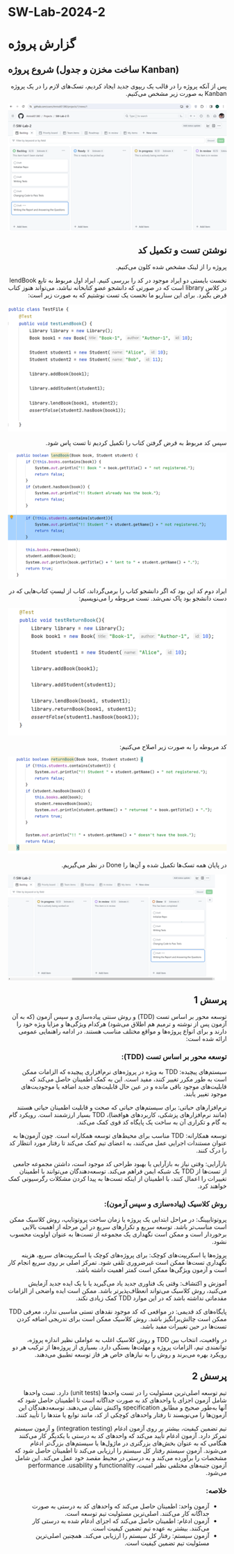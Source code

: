 # SW-Lab-2024-2

# گزارش پروژه

## شروع پروژه (ساخت مخزن و جدول Kanban)
<div dir="rtl">
پس از آنکه پروژه را در قالب یک ریپوی جدید ایجاد کردیم، تسک‌های لازم را در یک پروژه Kanban به صورت زیر مشخص می‌کنیم.


![image](https://github.com/AmiraliE1380/SW-Lab-2024-2/blob/main/images/Kanban_initial.png)


## نوشتن تست و تکمیل کد
<div dir="rtl">

  
پروژه را از لینک مشخص شده کلون می‌کنیم.

نخست بایستی دو ایراد موجود در کد را بررسی کنیم. ایراد اول مربوط به تابع lendBook در کلاس library است که در صورتی که دانشجو عضوِ کتابخانه نباشد، می‌تواند هنوز کتاب قرض بگیرد. برای این سناریو ما نخست یک تست نوشتیم که به صورت زیر است:

![image](https://github.com/AmiraliE1380/SW-Lab-2024-2/blob/main/images/lend_book_test.png)

سپس کد مربوط به قرض گرفتن کتاب را تکمیل کردیم تا تست پاس شود.


![image](https://github.com/AmiraliE1380/SW-Lab-2024-2/blob/main/images/lend_book_code.png)

ایراد دوم کد این بود که اگر دانشجو کتاب را برمی‌گرداند، کتاب از لیستِ کتاب‌هایی که در دست دانشجو بود پاک نمی‌شد. تست مربوطه را می‌نویسیم:


![image](https://github.com/AmiraliE1380/SW-Lab-2024-2/blob/main/images/return_book_test.png)

کد مربوطه را به صورت زیر اصلاح می‌کنیم:


![image](https://github.com/AmiraliE1380/SW-Lab-2024-2/blob/main/images/return_book_code.png)


در پایان همه تسک‌ها تکمیل شده و آن‌ها را Done در نظر می‌گیریم.
  
![image](https://github.com/AmiraliE1380/SW-Lab-2024-2/blob/main/images/Kanban_final.png)


## پرسش 1

<div dir="rtl">
  
توسعه محور بر اساس تست (TDD) و روش سنتی پیاده‌سازی و سپس آزمون (که به آن آزمون پس از نوشته و ترمیم هم اطلاق می‌شود) هرکدام ویژگی‌ها و مزایا ویژه خود را دارند و برای انواع پروژه‌ها و مواقع مختلف مناسب هستند. در ادامه راهنمایی عمومی ارائه شده است:

### توسعه محور بر اساس تست (TDD):

سیستم‌های پیچیده:
TDD به ویژه در پروژه‌های نرم‌افزاری پیچیده که الزامات ممکن است به طور مکرر تغییر کنند، مفید است. این به کمک اطمینان حاصل می‌کند که قابلیت‌های موجود باقی مانده و در عین حال قابلیت‌های جدید اضافه یا موجودیت‌های موجود تغییر یابند.

نرم‌افزارهای حیاتی:
برای سیستم‌های حیاتی که صحت و قابلیت اطمینان حیاتی هستند (مانند نرم‌افزارهای پزشکی، کاربردهای هوافضا)، TDD بسیار ارزشمند است. رویکرد گام به گام و تکراری آن به ساخت یک پایگاه کد قوی کمک می‌کند.

توسعه همکارانه:
TDD مناسب برای محیط‌های توسعه همکارانه است. چون آزمون‌ها به عنوان مستندات اجرایی عمل می‌کنند، به اعضای تیم کمک می‌کند تا رفتار مورد انتظار کد را درک کنند.

بازآرایی:
وقتی نیاز به بازآرایی یا بهبود طراحی کد موجود است، داشتن مجموعه جامعی از تست‌ها از TDD یک شبکه ایمن فراهم می‌کند. توسعه‌دهندگان می‌توانند با اطمینان تغییرات را اعمال کنند، با اطمینان از اینکه تست‌ها به پیدا کردن مشکلات رگرسیونی کمک خواهند کرد.

### روش کلاسیک (پیاده‌سازی و سپس آزمون):

پروتوتایپینگ:
در مراحل ابتدایی یک پروژه یا زمان ساخت پروتوتایپ، روش کلاسیک ممکن است مناسب‌تر باشد. توسعه سریع و تکرارهای سریع در این مرحله از اهمیت بالایی برخوردار است و ممکن است نگهداری یک مجموعه از تست‌ها به عنوان اولویت محسوب نشود.

پروژه‌ها یا اسکریپت‌های کوچک:
برای پروژه‌های کوچک یا اسکریپت‌های سریع، هزینه نگهداری تست‌ها ممکن است غیرضروری تلقی شود. تمرکز اصلی بر روی سریع انجام کار است و آزمون ویژگی‌ها ممکن است کمتر اهمیت داشته باشد.

آموزش و اکتشاف:
وقتی یک فناوری جدید یاد می‌گیرید یا با یک ایده جدید آزمایش می‌کنید، روش کلاسیک می‌تواند انعطاف‌پذیرتر باشد. ممکن است ایده واضحی از الزامات مقدماتی نداشته باشد که در این موارد TDD کمک زیادی نکند.

پایگاه‌های کد قدیمی:
در مواقعی که کد موجود نقدهای تستی مناسبی ندارد، معرفی TDD ممکن است چالش‌برانگیز باشد. روش کلاسیک ممکن است برای تدریجی اضافه کردن تست‌ها در حین تغییرات مفید باشد.

در واقعیت، انتخاب بین TDD و روش کلاسیک اغلب به عواملی نظیر اندازه پروژه، توانمندی تیم، الزامات پروژه و مهلت‌ها بستگی دارد. بسیاری از پروژه‌ها از ترکیب هر دو رویکرد بهره می‌برند و روش را به نیازهای خاص هر فاز توسعه تطبیق می‌دهند.

</div>

## پرسش 2


<div dir="rtl">

تیم توسعه اصلی‌ترین مسئولیت را در تست واحدها (unit tests) دارد. تست واحدها شامل آزمون اجزای یا واحدهای کد به صورت جداگانه است تا اطمینان حاصل شود که آنها به‌طور صحیح و مطابق specification واکنش نشان می‌دهند. توسعه‌دهندگان این آزمون‌ها را می‌نویسند تا رفتار واحدهای کوچکی از کد، مانند توابع یا متدها را تأیید کنند.

تیم تضمین کیفیت، بیشتر بر روی آزمون ادغام (integration testing) و آزمون سیستم تمرکز دارد. آزمون ادغام تأیید می‌کند که واحدهای کد به درستی با یکدیگر کار می‌کنند هنگامی که به عنوان بخش‌های بزرگتری در ماژول‌ها یا سیستم‌های بزرگ‌تر ادغام می‌شوند. آزمون سیستم رفتار کل سیستم را ارزیابی می‌کند تا اطمینان حاصل شود که مشخصات را برآورده می‌کند و به درستی در محیط مقصد خود عمل می‌کند. این شامل آزمون جنبه‌های مختلفی نظیر امنیت، functionality و performance ،usability می‌شود.

### خلاصه:

- آزمون واحد: اطمینان حاصل می‌کند که واحدهای کد به درستی به صورت جداگانه کار می‌کنند. اصلی‌ترین مسئولیت تیم توسعه است.
- آزمون ادغام: اطمینان حاصل می‌کند که اجزای ادغام شده به درستی کار می‌کنند. بیشتر به عهده تیم تضمین کیفیت است.
- آزمون سیستم: رفتار کل سیستم را ارزیابی می‌کند. همچنین اصلی‌ترین مسئولیت تیم تضمین کیفیت است.
</div>
